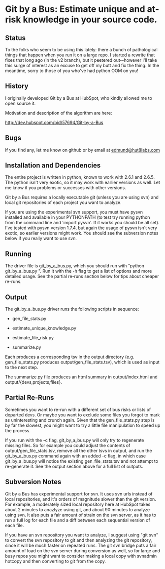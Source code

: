 # Git by a Bus: Estimate unique and at-risk knowledge in your source code.

## Status

To the folks who seem to be using this lately: there a bunch of pathological things that happen when you run it on a large repo.  I started a rewrite that fixes that long ago (in the v2 branch), but it peetered out--however I'll take this surge of interest as an excuse to get off my butt and fix the thing.  In the meantime, sorry to those of you who've had python OOM on you!

## History

I originally developed Git by a Bus at HubSpot, who kindly allowed me
to open source it.

Motivation and description of the algorithm are here:

http://dev.hubspot.com/bid/57694/Git-by-a-Bus

## Bugs

If you find any, let me know on github or by email at
edmund@hut8labs.com

## Installation and Dependencies

The entire project is written in python, known to work with 2.6.1 and
2.6.5. The python isn't very exotic, so it may work with earlier
versions as well. Let me know if you problems or successes with other
versions.

Git by a Bus requires a locally executable git (unless you are using
svn) and local git repositories of each project you want to analyze.

If you are using the experimental svn support, you must have pysvn
installed and available in your PYTHONPATH (to test try running python
from the command line and 'import pysvn'.  If it works you should be
all set).  I've tested with pysvn version 1.7.4, but again the usage
of pysvn isn't very exotic, so earlier versions might work.  You
should see the subversion notes below if you really want to use svn.

## Running

The driver file is git_by_a_bus.py, which you should run with "python
git_by_a_bus.py <paths to projects>". Run it with the -h flag to get a
list of options and more detailed usage. See the partial re-runs
section below for tips about cheaper re-runs.

## Output

The git_by_a_bus.py driver runs the following scripts in sequence:

* gen_file_stats.py

* estimate_unique_knowledge.py

* estimate_file_risk.py

* summarize.py

Each produces a corresponding tsv in the output directory (e.g.
gen_file_stats.py produces output/gen_file_stats.tsv), which is used
as input to the next step.

The summarize.py file produces an html summary in output/index.html
and output/{devs,projects,files}.

## Partial Re-Runs

Sometimes you want to re-run with a different set of bus risks or
lists of departed devs.  Or maybe you want to exclude some files you
forgot to mark as uninteresting and crunch again.  Given that the
gen_file_stats.py step is by far the slowest, you might want to try a
little file manipulation to speed up the process.

If you run with the -c flag, git_by_a_bus.py will only try to
regenerate missing files. So for example you could adjust the contents
of output/gen_file_stats.tsv, remove all the other tsvs in output, and
run the git_by_a_bus.py command again with an added -c flag, in which
case git_by_a_bus.py will notice the existing gen_file_stats.tsv and
not attempt to re-generate it.  See the output section above for a
full list of outputs.

## Subversion Notes

Git by a Bus has experimental support for svn.  It uses svn urls
instead of local repositories, and it's orders of magnitude slower
than the git version.  For example, a moderately sized local
repository here at HubSpot takes about 2 minutes to anazlyze using
git, and about 90 minutes to analyze using svn.  It also puts a fair
amount of strain on the svn server, as it has to run a full log for
each file and a diff between each sequential version of each file.

If you have an svn repository you want to analyze, I suggest using
"git svn" to convert the svn repository to git and then analyzing the
git repository, since it will be much faster on repeated runs. The git
svn bridge puts a fair amount of load on the svn server during
conversion as well, so for large and busy repos you might want to
consider making a local copy with svnadmin hotcopy and then converting
to git from the copy.
